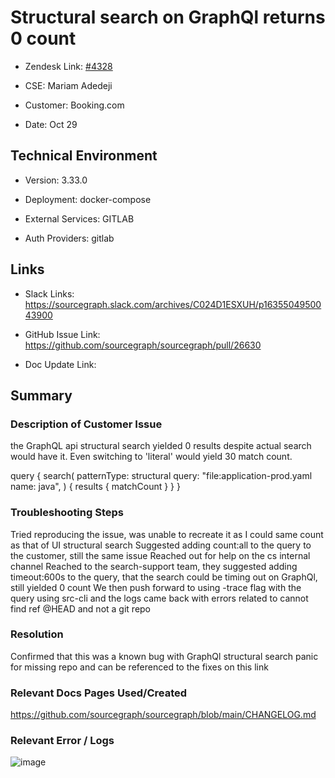# Structural search on GraphQl returns 0 count 



- Zendesk Link: [#4328](https://sourcegraph.zendesk.com/agent/tickets/4328)

- CSE: Mariam Adedeji

- Customer: Booking.com <!-- Redact if this contains personally identifying information -->

- Date: Oct 29


<!-- Data populated from integration, speak to Ben Gordon or Michael Bali if not working -->

<!-- During Internal team trial, fill missing data manually (we are waiting for all data to sync) -->



## Technical Environment

- Version: 3.33.0​

- Deployment: docker-compose

- External Services: GITLAB

- Auth Providers: gitlab





## Links
<!-- Data for CSE manual entry -->
- Slack Links: https://sourcegraph.slack.com/archives/C024D1ESXUH/p1635504950043900

- GitHub Issue Link: https://github.com/sourcegraph/sourcegraph/pull/26630

- Doc Update Link:



## Summary

### Description of Customer Issue

the GraphQL api structural search yielded 0 results despite actual search would have it. Even switching to 'literal' would yield 30 match count.



query {
  search(
    patternType: structural
    query: "file:application-prod.yaml name: java",
  ) {
    results {
      matchCount
    }
  }
}





### Troubleshooting Steps

Tried reproducing the issue, was unable to recreate it as I could same count as that of UI structural search
Suggested adding count:all to the query to the customer, still the same issue 
Reached out for help on the cs internal channel
Reached to the search-support team, they suggested adding timeout:600s to the query, that the search could be timing out on GraphQl, still yielded 0 count
We then push forward to using -trace flag with the query using src-cli and the logs came back with errors related to cannot find ref <repo>@HEAD and not a git repo 



### Resolution

Confirmed that this was a known bug with GraphQl structural search panic for missing repo and can be referenced to the fixes on this link



### Relevant Docs Pages Used/Created

https://github.com/sourcegraph/sourcegraph/blob/main/CHANGELOG.md



### Relevant Error / Logs

<!-- Please redact keys, tokens, and personal identifying information -->

![image](https://user-images.githubusercontent.com/32063636/140978713-c3a45f03-2faa-4454-a14e-a54e10b21639.png)
